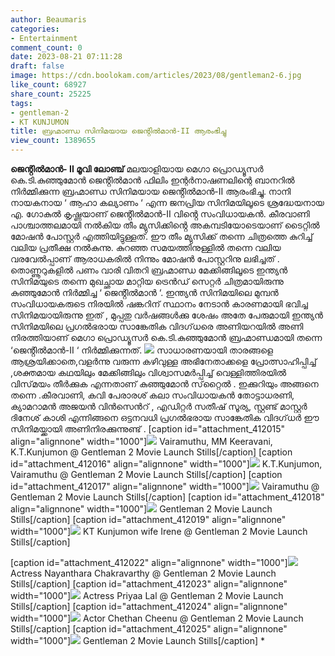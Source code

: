 ```yaml
---
author: Beaumaris
categories:
- Entertainment
comment_count: 0
date: 2023-08-21 07:11:28
draft: false
image: https://cdn.boolokam.com/articles/2023/08/gentleman2-6.jpg
like_count: 68927
share_count: 25225
tags:
- gentleman-2
- KT KUNJUMON
title: ബ്രഹ്മാണ്ഡ സിനിമയായ ജെൻ്റിൽമാൻ-II ആരംഭിച്ചു
view_count: 1389655
---
```


**ജെൻ്റിൽമാൻ- II മൂവി ലോഞ്ച്** മലയാളിയായ മെഗാ പ്രൊഡ്യൂസർ കെ.ടി.കുഞ്ഞുമോൻ ജെൻ്റിൽമാൻ ഫിലിം ഇന്റർനാഷണലിന്റെ ബാനറിൽ നിർമ്മിക്കുന്ന ബ്രഹ്മാണ്ഡ സിനിമയായ ജെൻ്റിൽമാൻ-II ആരംഭിച്ചു. നാനി നായകനായ ‘ ആഹാ കല്യാണം ‘ എന്ന ജനപ്രിയ സിനിമയിലൂടെ ശ്രദ്ധേയനായ എ. ഗോകുൽ കൃഷ്ണയാണ് ജെൻ്റിൽമാൻ-II വിൻ്റെ സംവിധായകൻ. കീരവാണി പാശ്ചാത്തലമായി നൽകിയ തീം മ്യുസിക്കിൻ്റെ അകമ്പടിയോടെയാണ് ടൈറ്റിൽ മോഷൻ പോസ്റ്റർ എത്തിയിട്ടുള്ളത്. ഈ തീം മ്യുസിക്ക് തന്നെ ചിത്രത്തെ കുറിച്ച് വലിയ പ്രതീക്ഷ നൽകുന്നു. കുറഞ്ഞ സമയത്തിനുള്ളിൽ തന്നെ വലിയ വരവേൽപ്പാണ് ആരാധകരിൽ നിന്നും മോഷൻ പോസ്റ്ററിനു ലഭിച്ചത് . തൊണ്ണൂറുകളിൽ പണം വാരി വിതറി ബ്രഹ്മാണ്ഡ മേക്കിങ്ങിലൂടെ ഇന്ത്യൻ സിനിമയുടെ തന്നെ മുഖച്ഛായ മാറ്റിയ ട്രെൻഡ് സെറ്റർ ചിത്രമായിരുന്നു കുഞ്ഞുമോൻ നിർമ്മിച്ച ‘ ജെൻ്റിൽമാൻ ‘. ഇന്ത്യൻ സിനിമയിലെ മുമ്പൻ സംവിധായകരുടെ നിരയിൽ ഷങ്കറിന് സ്ഥാനം നേടാൻ കാരണമായി ഭവിച്ച സിനിമയായിരുന്നു ഇത് , മുപ്പതു വർഷങ്ങൾക്കു ശേഷം അതേ പേരുമായി ഇന്ത്യൻ സിനിമയിലെ പ്രഗൽഭരായ സാങ്കേതിക വിദഗ്‌ധരെ അണിയറയിൽ അണി നിരത്തിയാണ് മെഗാ പ്രൊഡ്യൂസർ കെ.ടി.കുഞ്ഞുമോൻ ബ്രഹ്മാണ്ഡമായി തന്നെ ‘ജെൻ്റിൽമാൻ-II ‘ നിർമ്മിക്കുന്നത്. ![](https://cdn.boolokam.com/articles/2023/08/gentleman2-6.jpg) സാധാരണയായി താരങ്ങളെ ആശ്രയിക്കാതെ,വളർന്നു വരുന്ന കഴിവുള്ള അഭിനേതാക്കളെ പ്രോത്സാഹിപ്പിച്ച് ,ശക്തമായ കഥയിലും മേക്കിങ്ങിലും വിശ്വാസമർപ്പിച്ച്‌ വെള്ളിത്തിരയിൽ വിസ്‌മയം തീർക്കുക എന്നതാണ് കുഞ്ഞുമോൻ സ്‌റ്റൈൽ . ഇക്കുറിയും അങ്ങനെ തന്നെ .കീരവാണി, കവി പേരാരശ് കലാ സംവിധായകൻ തോട്ടാധരണി, ക്യാമറാമൻ അജയൻ വിൻസെൻറ് , എഡിറ്റർ സതീഷ് സൂര്യ, സ്റ്റണ്ട് മാസ്റ്റർ ദിനേശ് കാശി എന്നിങ്ങനെ ഒട്ടനവധി പ്രഗൽഭരായ സാങ്കേതിക വിദഗ്‌ധർ ഈ സിനിമയ്ക്കായി അണിനിരക്കുന്നുണ്ട് . [caption id="attachment_412015" align="alignnone" width="1000"]![](https://cdn.boolokam.com/articles/2023/08/gentleman2-1.jpg) Vairamuthu, MM Keeravani, K.T.Kunjumon @ Gentleman 2 Movie Launch Stills[/caption] [caption id="attachment_412016" align="alignnone" width="1000"]![](https://cdn.boolokam.com/articles/2023/08/gentleman2-2.jpg) K.T.Kunjumon, Vairamuthu @ Gentleman 2 Movie Launch Stills[/caption] [caption id="attachment_412017" align="alignnone" width="1000"]![](https://cdn.boolokam.com/articles/2023/08/gentleman2-3.jpg) Vairamuthu @ Gentleman 2 Movie Launch Stills[/caption] [caption id="attachment_412018" align="alignnone" width="1000"]![](https://cdn.boolokam.com/articles/2023/08/gentleman2-4.jpg) Gentleman 2 Movie Launch Stills[/caption] [caption id="attachment_412019" align="alignnone" width="1000"]![](https://cdn.boolokam.com/articles/2023/08/gentleman2-5.jpg) KT Kunjumon wife Irene @ Gentleman 2 Movie Launch Stills[/caption] 

[caption id="attachment_412022" align="alignnone" width="1000"]![](https://cdn.boolokam.com/articles/2023/08/gentleman2-8.jpg) Actress Nayanthara Chakravarthy @ Gentleman 2 Movie Launch Stills[/caption] [caption id="attachment_412023" align="alignnone" width="1000"]![](https://cdn.boolokam.com/articles/2023/08/gentleman2-9.jpg) Actress Priyaa Lal @ Gentleman 2 Movie Launch Stills[/caption] [caption id="attachment_412024" align="alignnone" width="1000"]![](https://cdn.boolokam.com/articles/2023/08/gentleman2-10.jpg) Actor Chethan Cheenu @ Gentleman 2 Movie Launch Stills[/caption] [caption id="attachment_412025" align="alignnone" width="1000"]![](https://cdn.boolokam.com/articles/2023/08/gentleman2-11.jpg) Gentleman 2 Movie Launch Stills[/caption] *